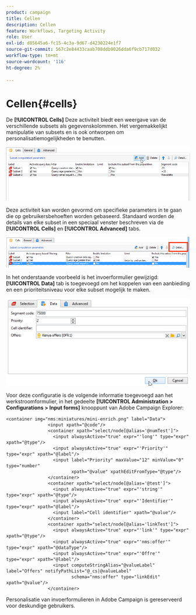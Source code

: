 ```yaml
---
product: campaign
title: Cellen
description: Cellen
feature: Workflows, Targeting Activity
role: User
exl-id: d85645a6-fc15-4c3a-9d67-d4230224e1f7
source-git-commit: 567c2e84433caab708ddb9026dda6f9cb717d032
workflow-type: tm+mt
source-wordcount: '116'
ht-degree: 2%

---
```


# Cellen{#cells}

De **[!UICONTROL Cells]** Deze activiteit biedt een weergave van de verschillende subsets als gegevenskolommen. Het vergemakkelijkt manipulatie van subsets en is ook ontworpen om personalisatiemogelijkheden te benutten.

![](assets/wf_split_cells.png)

Deze activiteit kan worden gevormd om specifieke parameters in te gaan die op gebruikersbehoeften worden gebaseerd. Standaard worden de details van elke subset in een speciaal venster beschreven via de **[!UICONTROL Cells]** en **[!UICONTROL Advanced]** tabs.

![](assets/wf_split_cells_with_customization.png)

In het onderstaande voorbeeld is het invoerformulier gewijzigd: **[!UICONTROL Data]** tab is toegevoegd om het koppelen van een aanbieding en een prioriteitsniveau voor elke subset mogelijk te maken.

![](assets/cells-activity-sample.png)

Voor deze configuratie is de volgende informatie toegevoegd aan het werkstroomformulier, in het gedeelte **[!UICONTROL Administration > Configurations > Input forms]** knooppunt van Adobe Campaign Explorer:

```
<container img="nms:miniatures/mini-enrich.png" label="Data">
                <input xpath="@code"/>
                <container xpath="select/node[@alias='@numTest']">
                  <input alwaysActive="true" expr="'long'" type="expr" xpath="@type"/>
                  <input alwaysActive="true" expr="'Priority'" type="expr" xpath="@label"/>
                  <input label="Priority" maxValue="12" minValue="0" type="number"
                         xpath="@value" xpathEditFromType="@type"/>
                </container>
                <container xpath="select/node[@alias='@test']">
                  <input alwaysActive="true" expr="'string'" type="expr" xpath="@type"/>
                  <input alwaysActive="true" expr="'Identifier'" type="expr" xpath="@label"/>
                  <input label="Cell identifier" xpath="@value"/>
                </container>
                <container xpath="select/node[@alias='linkTest']">
                  <input alwaysActive="true" expr="'link'" type="expr" xpath="@type"/>
                  <input alwaysActive="true" expr="'nms:offer'" type="expr" xpath="@dataType"/>
                  <input alwaysActive="true" expr="'Offre'" type="expr" xpath="@label"/>
                  <input computeStringAlias="@valueLabel" label="Offers" notifyPathList="@_cs|@valueLabel"
                         schema="nms:offer" type="linkEdit" xpath="@value"/>
                </container>
```

Personalisatie van invoerformulieren in Adobe Campaign is gereserveerd voor deskundige gebruikers.